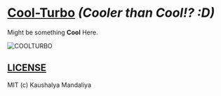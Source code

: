 [Cool-Turbo](https://krman009.github.io/Cool-Turbo/ "Website") *(Cooler than Cool!? :D)*
==========

Might be something **Cool** Here.

![COOLTURBO](http://cdn.memegenerator.net/instances/500x/43688293.jpg)

## [LICENSE](https://github.com/krman009/Cool-Turbo/blob/master/LICENSE)

MIT (c) Kaushalya Mandaliya
